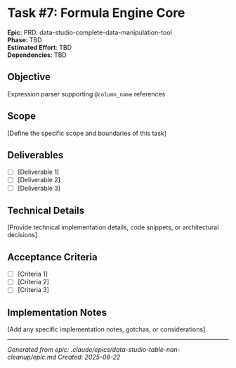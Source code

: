 # Task #7: Formula Engine Core

**Epic**: PRD: data-studio-complete-data-manipulation-tool  
**Phase**: TBD  
**Estimated Effort**: TBD  
**Dependencies**: TBD  

## Objective
Expression parser supporting `@column_name` references

## Scope
[Define the specific scope and boundaries of this task]

## Deliverables
- [ ] [Deliverable 1]
- [ ] [Deliverable 2]
- [ ] [Deliverable 3]

## Technical Details
[Provide technical implementation details, code snippets, or architectural decisions]

## Acceptance Criteria
- [ ] [Criteria 1]
- [ ] [Criteria 2]
- [ ] [Criteria 3]

## Implementation Notes
[Add any specific implementation notes, gotchas, or considerations]

---
*Generated from epic: .claude/epics/data-studio-table-nan-cleanup/epic.md*
*Created: 2025-08-22*
